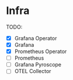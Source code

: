 # Infra

TODO:
- [x] Grafana Operator
- [x] Grafana
- [x] Prometheus Operator
- [ ] Prometheus
- [ ] Grafana Pyroscope
- [ ] OTEL Collector
